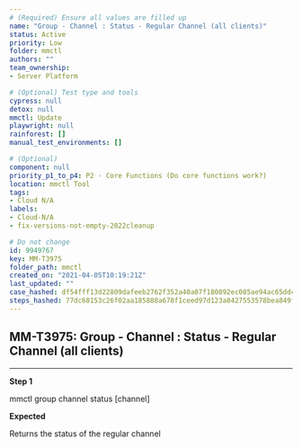 ```yaml
---
# (Required) Ensure all values are filled up
name: "Group - Channel : Status - Regular Channel (all clients)"
status: Active
priority: Low
folder: mmctl
authors: ""
team_ownership: 
- Server Platform

# (Optional) Test type and tools
cypress: null
detox: null
mmctl: Update
playwright: null
rainforest: []
manual_test_environments: []

# (Optional)
component: null
priority_p1_to_p4: P2 - Core Functions (Do core functions work?)
location: mmctl Tool
tags: 
- Cloud N/A
labels: 
- Cloud-N/A
- fix-versions-not-empty-2022cleanup

# Do not change
id: 9949767
key: MM-T3975
folder_path: mmctl
created_on: "2021-04-05T10:19:21Z"
last_updated: ""
case_hashed: df54fff13d22809dafeeb2762f352a40a07f180892ec085ae94ac65ddc08e7284b1e2fd5156010346bca967c4f9be77d
steps_hashed: 77dc68153c26f02aa185888a678f1ceed97d123a8427553578bea849f3d9587d7e0774aca7cec206bdda72933ae7c1f3
---
```


## MM-T3975: Group - Channel : Status - Regular Channel (all clients)

---

**Step 1**

mmctl group channel status \[channel]

**Expected**

Returns the status of the regular channel
